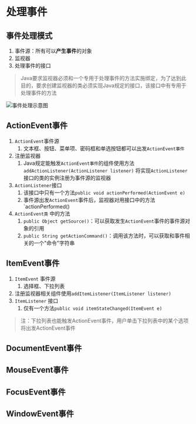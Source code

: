 # 处理事件

## 事件处理模式
1. 事件源：所有可以**产生事件**的对象
2. 监视器
3. 处理事件的接口
>Java要求监视器必须和一个专用于处理事件的方法实施绑定，为了达到此目的，要求创建监视器的类必须实现Java规定的接口，该接口中有专用于处理事件的方法

![事件处理示意图](https://s2.loli.net/2022/03/16/AyKUSmdHpYEntCf.png)


## ActionEvent事件
1. `ActionEvent`事件源
	1. 文本框、按钮、菜单项、密码框和单选按钮都可以出发`ActionEvent事件`
2. 注册监视器
	1. Java规定能触发`ActionEvent事件`的组件使用方法`addActionListener(ActionListener listener)` 将实现`ActionListener` 接口的类的实例注册为事件源的监视器
3. `ActionListener`接口
	1. 该接口中只有一个方法`public void actionPerformed(ActionEvent e)`
	2. 事件源出发`ActionEvent`事件后，监视器对用接口中的方法`actionPerformed()
4. `ActionEvent类` 中的方法
	1. `public Object getSource()`：可以获取发生`ActionEvent`事件的事件源对象的引用
	2. `public String getActionCommand()`：调用该方法时，可以获取和事件相关的一个"命令"字符串


## ItemEvent事件
1. `ItemEvent` 事件源
	1. 选择框、下拉列表
2. 注册监视器相关组件使用`addItemListener(ItemListener listener)`
3. `ItemListener` 接口
	1. 仅有一个方法`public void itemStateChanged(ItemEvent e)`

> 注：下拉列表也能触发ActionEvent事件，用户单击下拉列表中的某个选项将出发ActionEvent事件


## DocumentEvent事件

## MouseEvent事件

## FocusEvent事件

## WindowEvent事件

